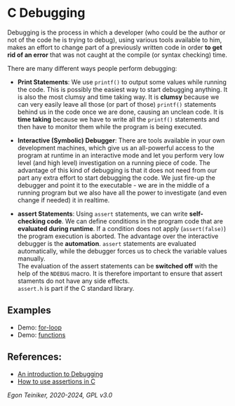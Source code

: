 # C Debugging

Debugging is the process in which a developer (who could be the author or not of the code he is trying to debug), 
using various tools available to him, makes an effort to change part of a previously written code in order 
**to get rid of an error** that was not caught at the compile (or syntax checking) time.

There are many different ways people perform debugging:
* **Print Statements**: We use `printf()` to output some values while running the code. 
  This is possibly the easiest way to start debugging anything. 
  It is also the most clumsy and time taking way. It is **clumsy** because we can very easily leave all those 
  (or part of those) `printf()` statements behind us in the code once we are done, causing an unclean code. 
  It is **time taking** because we have to write all the `printf()` statements and then have to monitor them while 
  the program is being executed.

* **Interactive (Symbolic) Debugger**: There are tools available in your own development machines, which give us 
  an all-powerful access to the program at runtime in an interactive mode and let you perform very low level 
  (and high level) investigation on a running piece of code. 
  The advantage of this kind of debugging is that it does not need from our part any extra effort to start 
  debugging the code. We just fire-up the debugger and point it to the executable - we are in the middle of a 
  running program but we also have all the power to investigate (and even change if needed) it in realtime.

* **assert Statements**: Using `assert` statements, we can write **self-checking code**. We can define 
  conditions in the program code that are **evaluated during runtime**. 
  If a condition does not apply (`assert(false)`) the program execution is aborted.
  The advantage over the interactive debugger is the **automation**. `assert` statements are evaluated 
  automatically, while the debugger forces us to check the variable values manually.  
  The evaluation of the assert statements can be **switched off** with the help of the `NDEBUG` macro. 
  It is therefore important to ensure that assert staments do not have any side effects.  
  `assert.h` is part if the C standard library.
    
## Examples
* Demo: [for-loop](for_loop.c)   
* Demo: [functions](function.c)
        
 
## References:
* [An introduction to Debugging](https://towardsdatascience.com/an-introduction-to-debugging-in-c-and-lldb-part-i-e3c51991f83a)
* [How to use assertions in C](https://ptolemy.berkeley.edu/~johnr/tutorials/assertions.html)       

*Egon Teiniker, 2020-2024, GPL v3.0* 
